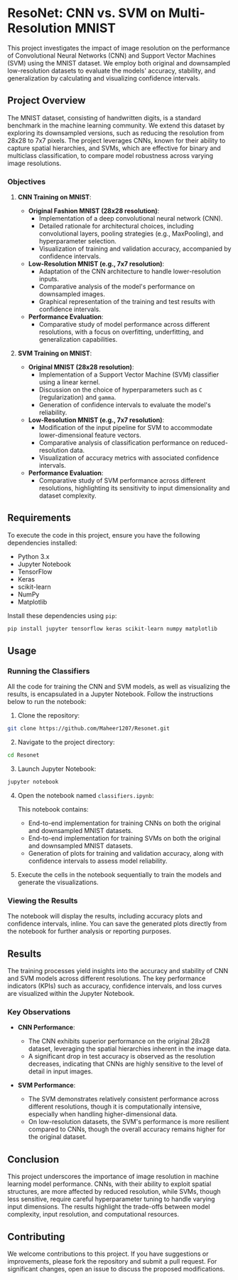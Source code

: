 # ResoNet: CNN vs. SVM on Multi-Resolution MNIST

This project investigates the impact of image resolution on the performance of Convolutional Neural Networks (CNN) and Support Vector Machines (SVM) using the MNIST dataset. We employ both original and downsampled low-resolution datasets to evaluate the models' accuracy, stability, and generalization by calculating and visualizing confidence intervals.

## Project Overview

The MNIST dataset, consisting of handwritten digits, is a standard benchmark in the machine learning community. We extend this dataset by exploring its downsampled versions, such as reducing the resolution from 28x28 to 7x7 pixels. The project leverages CNNs, known for their ability to capture spatial hierarchies, and SVMs, which are effective for binary and multiclass classification, to compare model robustness across varying image resolutions.

### Objectives

1. **CNN Training on MNIST**:
   - **Original Fashion MNIST (28x28 resolution)**:
     - Implementation of a deep convolutional neural network (CNN).
     - Detailed rationale for architectural choices, including convolutional layers, pooling strategies (e.g., MaxPooling), and hyperparameter selection.
     - Visualization of training and validation accuracy, accompanied by confidence intervals.
   - **Low-Resolution MNIST (e.g., 7x7 resolution)**:
     - Adaptation of the CNN architecture to handle lower-resolution inputs.
     - Comparative analysis of the model's performance on downsampled images.
     - Graphical representation of the training and test results with confidence intervals.
   - **Performance Evaluation**:
     - Comparative study of model performance across different resolutions, with a focus on overfitting, underfitting, and generalization capabilities.

2. **SVM Training on MNIST**:
   - **Original MNIST (28x28 resolution)**:
     - Implementation of a Support Vector Machine (SVM) classifier using a linear kernel.
     - Discussion on the choice of hyperparameters such as `C` (regularization) and `gamma`.
     - Generation of confidence intervals to evaluate the model's reliability.
   - **Low-Resolution MNIST (e.g., 7x7 resolution)**:
     - Modification of the input pipeline for SVM to accommodate lower-dimensional feature vectors.
     - Comparative analysis of classification performance on reduced-resolution data.
     - Visualization of accuracy metrics with associated confidence intervals.
   - **Performance Evaluation**:
     - Comparative study of SVM performance across different resolutions, highlighting its sensitivity to input dimensionality and dataset complexity.

## Requirements

To execute the code in this project, ensure you have the following dependencies installed:

- Python 3.x
- Jupyter Notebook
- TensorFlow
- Keras
- scikit-learn
- NumPy
- Matplotlib

Install these dependencies using `pip`:

```bash
pip install jupyter tensorflow keras scikit-learn numpy matplotlib
```

## Usage

### Running the Classifiers

All the code for training the CNN and SVM models, as well as visualizing the results, is encapsulated in a Jupyter Notebook. Follow the instructions below to run the notebook:

1. Clone the repository:

```bash
git clone https://github.com/Maheer1207/Resonet.git
```

2. Navigate to the project directory:

```bash
cd Resonet
```

3. Launch Jupyter Notebook:

```bash
jupyter notebook
```

4. Open the notebook named `classifiers.ipynb`:

   This notebook contains:
   - End-to-end implementation for training CNNs on both the original and downsampled MNIST datasets.
   - End-to-end implementation for training SVMs on both the original and downsampled MNIST datasets.
   - Generation of plots for training and validation accuracy, along with confidence intervals to assess model reliability.

5. Execute the cells in the notebook sequentially to train the models and generate the visualizations.

### Viewing the Results

The notebook will display the results, including accuracy plots and confidence intervals, inline. You can save the generated plots directly from the notebook for further analysis or reporting purposes.

## Results

The training processes yield insights into the accuracy and stability of CNN and SVM models across different resolutions. The key performance indicators (KPIs) such as accuracy, confidence intervals, and loss curves are visualized within the Jupyter Notebook.

### Key Observations

- **CNN Performance**:
  - The CNN exhibits superior performance on the original 28x28 dataset, leveraging the spatial hierarchies inherent in the image data.
  - A significant drop in test accuracy is observed as the resolution decreases, indicating that CNNs are highly sensitive to the level of detail in input images.

- **SVM Performance**:
  - The SVM demonstrates relatively consistent performance across different resolutions, though it is computationally intensive, especially when handling higher-dimensional data.
  - On low-resolution datasets, the SVM's performance is more resilient compared to CNNs, though the overall accuracy remains higher for the original dataset.

## Conclusion

This project underscores the importance of image resolution in machine learning model performance. CNNs, with their ability to exploit spatial structures, are more affected by reduced resolution, while SVMs, though less sensitive, require careful hyperparameter tuning to handle varying input dimensions. The results highlight the trade-offs between model complexity, input resolution, and computational resources.

## Contributing

We welcome contributions to this project. If you have suggestions or improvements, please fork the repository and submit a pull request. For significant changes, open an issue to discuss the proposed modifications.

